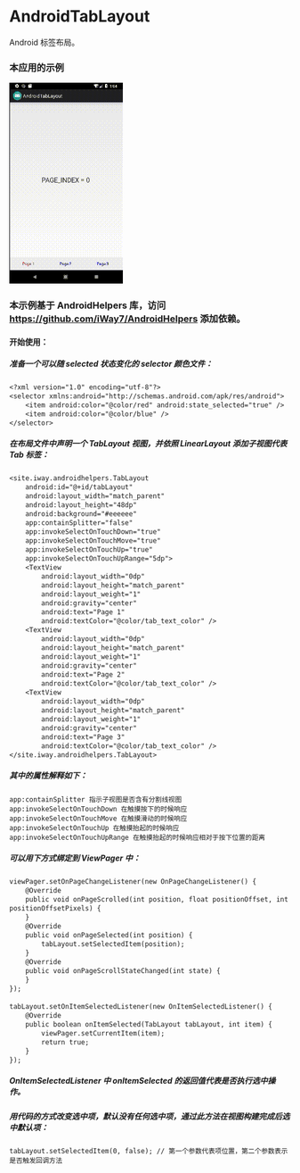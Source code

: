 # AndroidTabLayout
Android 标签布局。

### 本应用的示例

![image](https://github.com/iWay7/AndroidTabLayout/blob/master/sample.gif)   

### 本示例基于 AndroidHelpers 库，访问 https://github.com/iWay7/AndroidHelpers 添加依赖。

#### 开始使用：
##### 准备一个可以随 selected 状态变化的 selector 颜色文件：
```
<?xml version="1.0" encoding="utf-8"?>
<selector xmlns:android="http://schemas.android.com/apk/res/android">
    <item android:color="@color/red" android:state_selected="true" />
    <item android:color="@color/blue" />
</selector>
```

##### 在布局文件中声明一个 TabLayout 视图，并依照 LinearLayout 添加子视图代表 Tab 标签：
```
<site.iway.androidhelpers.TabLayout
    android:id="@+id/tabLayout"
    android:layout_width="match_parent"
    android:layout_height="48dp"
    android:background="#eeeeee"
    app:containSplitter="false"
    app:invokeSelectOnTouchDown="true"
    app:invokeSelectOnTouchMove="true"
    app:invokeSelectOnTouchUp="true"
    app:invokeSelectOnTouchUpRange="5dp">
    <TextView
        android:layout_width="0dp"
        android:layout_height="match_parent"
        android:layout_weight="1"
        android:gravity="center"
        android:text="Page 1"
        android:textColor="@color/tab_text_color" />
    <TextView
        android:layout_width="0dp"
        android:layout_height="match_parent"
        android:layout_weight="1"
        android:gravity="center"
        android:text="Page 2"
        android:textColor="@color/tab_text_color" />
    <TextView
        android:layout_width="0dp"
        android:layout_height="match_parent"
        android:layout_weight="1"
        android:gravity="center"
        android:text="Page 3"
        android:textColor="@color/tab_text_color" />
</site.iway.androidhelpers.TabLayout>
```

##### 其中的属性解释如下：
```
app:containSplitter 指示子视图是否含有分割线视图
app:invokeSelectOnTouchDown 在触摸按下的时候响应
app:invokeSelectOnTouchMove 在触摸滑动的时候响应
app:invokeSelectOnTouchUp 在触摸抬起的时候响应
app:invokeSelectOnTouchUpRange 在触摸抬起的时候响应相对于按下位置的距离
```

##### 可以用下方式绑定到 ViewPager 中：
```
viewPager.setOnPageChangeListener(new OnPageChangeListener() {
    @Override
    public void onPageScrolled(int position, float positionOffset, int positionOffsetPixels) {
    }
    @Override
    public void onPageSelected(int position) {
        tabLayout.setSelectedItem(position);
    }
    @Override
    public void onPageScrollStateChanged(int state) {
    }
});

tabLayout.setOnItemSelectedListener(new OnItemSelectedListener() {
    @Override
    public boolean onItemSelected(TabLayout tabLayout, int item) {
        viewPager.setCurrentItem(item);
        return true;
    }
});
```

##### OnItemSelectedListener 中 onItemSelected 的返回值代表是否执行选中操作。

##### 用代码的方式改变选中项，默认没有任何选中项，通过此方法在视图构建完成后选中默认项：
```
tabLayout.setSelectedItem(0, false); // 第一个参数代表项位置，第二个参数表示是否触发回调方法
```